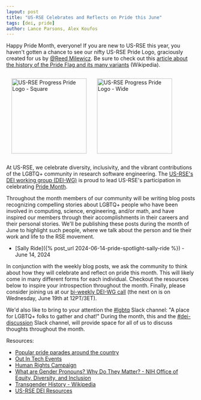 ```yaml
---
layout: post
title: "US-RSE Celebrates and Reflects on Pride this June"
tags: [dei, pride]
author: Lance Parsons, Alex Koufos
---
```


Happy Pride Month, everyone! If you are new to US-RSE this year, you haven't
gotten a chance to see our nifty US-RSE Pride Logo, graciously created for us
by [@Reed Milewicz](https://usrse.slack.com/team/U02J6HG7E81). Be sure to check
out this [article about the history of the Pride Flag and its many
variants](https://en.wikipedia.org/wiki/Rainbow_flag_(LGBT)#Variations)
(Wikipedia).

<a href="https://github.com/USRSE/logo/tree/master/current_logo/pride"><img
src="{{ site.baseurl }}/assets/img/USRSE_Pride_6ColorChevronsSquare.png"
alt="US-RSE Progress Pride Logo - Square" style="height:200px; float:left;
padding: 1em"></a>

<a href="https://github.com/USRSE/logo/tree/master/current_logo/pride"><img
src="{{ site.baseurl }}/assets/img/USRSE_Pride_6ColorChevronsFull.png"
alt="US-RSE Progress Pride Logo - Wide" style="height:200px; padding: 1em"></a>

At US-RSE, we celebrate diversity, inclusivity, and the vibrant contributions
of the LGBTQ+ community in research software engineering. The [US-RSE's DEI
working group (DEI-WG)](https://us-rse.org/wg/dei/) is proud to lead US-RSE's
participation in celebrating [Pride
Month](https://www.loc.gov/lgbt-pride-month/).

Throughout the month members of our community will be writing blog posts
recognizing compelling stories about LGBTQ+ people who have been involved in
computing, science, engineering, and/or math, and have inspired our members
through their accomplishments in their careers and their personal stories.
We'll be publishing these posts during the month of June to highlight such
people, where we talk about the person and tie their work and life to the RSE
movement.

* [Sally Ride]({% post_url 2024-06-14-pride-spotlight-sally-ride %}) -
  June 14, 2024

In conjunction with the weekly blog posts, we ask the community to think about
how they will celebrate and reflect on pride this month. This will likely come
in many different forms for each individual. Checkout the resources below to
inspire your introspection throughout the month. Finally, please consider
joining us at our [bi-weekly DEI-WG
call](https://us-rse.org/events/repeated/dei-working-group-call/) (the next on
is on Wednesday, June 19th at 12PT/3ET).

We'd also like to bring to your attention the
[#lgbtq](https://usrse.slack.com/archives/C056NFHET97) Slack channel: "A place
for LGBTQ+ folks to gather and chat!" During the month, this and the
[#dei-discussion](https://usrse.slack.com/archives/C01C8CJQ7AP) Slack
channel, will provide space for all of us to discuss thoughts throughout
the month.

Resources:

* [Popular pride parades around the country](https://travel.usnews.com/features/top-pride-parades-and-celebrations-in-the-us)
* [Out In Tech Events](https://outintech.com/events/)
* [Human Rights Campaign](https://www.hrc.org/)
* [What are Gender Pronouns? Why Do They Matter? - NIH Office of Equity, Diversity, and Inclusion](https://www.edi.nih.gov/blog/communities/what-are-gender-pronouns-why-do-they-matter)
* [Transgender History - Wikipedia](https://en.wikipedia.org/wiki/Transgender_history)
* [US-RSE DEI Resources](https://docs.google.com/spreadsheets/d/e/2PACX-1vRwwTmM29KHDXd7s5clv1EcwITxPMNi7yIyaBUS_rwvJw87yHqgMDJU-kANFZQ1W2y3sz9GHoizmh7v/pubhtml?gid=0&single=true)
